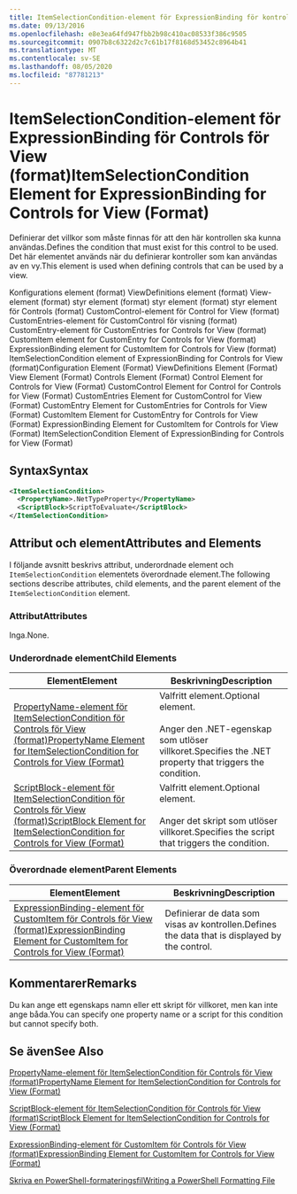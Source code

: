 ```yaml
---
title: ItemSelectionCondition-element för ExpressionBinding för kontroller för vy (format) | Microsoft Docs
ms.date: 09/13/2016
ms.openlocfilehash: e8e3ea64fd947fbb2b98c410ac08533f386c9505
ms.sourcegitcommit: 0907b8c6322d2c7c61b17f8168d53452c8964b41
ms.translationtype: MT
ms.contentlocale: sv-SE
ms.lasthandoff: 08/05/2020
ms.locfileid: "87781213"
---
```

# <a name="itemselectioncondition-element-for-expressionbinding-for-controls-for-view-format"></a><span data-ttu-id="8808b-102">ItemSelectionCondition-element för ExpressionBinding för Controls för View (format)</span><span class="sxs-lookup"><span data-stu-id="8808b-102">ItemSelectionCondition Element for ExpressionBinding for Controls for View (Format)</span></span>

<span data-ttu-id="8808b-103">Definierar det villkor som måste finnas för att den här kontrollen ska kunna användas.</span><span class="sxs-lookup"><span data-stu-id="8808b-103">Defines the condition that must exist for this control to be used.</span></span> <span data-ttu-id="8808b-104">Det här elementet används när du definierar kontroller som kan användas av en vy.</span><span class="sxs-lookup"><span data-stu-id="8808b-104">This element is used when defining controls that can be used by a view.</span></span>

<span data-ttu-id="8808b-105">Konfigurations element (format) ViewDefinitions element (format) View-element (format) styr element (format) styr element (format) styr element för Controls (format) CustomControl-element för Control for View (format) CustomEntries-element för CustomControl för visning (format) CustomEntry-element för CustomEntries for Controls for View (format) CustomItem element for CustomEntry for Controls for View (format) ExpressionBinding element for CustomItem for Controls for View (format) ItemSelectionCondition element of ExpressionBinding for Controls for View (format)</span><span class="sxs-lookup"><span data-stu-id="8808b-105">Configuration Element (Format) ViewDefinitions Element (Format) View Element (Format) Controls Element (Format) Control Element for Controls for View (Format) CustomControl Element for Control for Controls for View (Format) CustomEntries Element for CustomControl for View (Format) CustomEntry Element for CustomEntries for Controls for View (Format) CustomItem Element for CustomEntry for Controls for View (Format) ExpressionBinding Element for CustomItem for Controls for View (Format) ItemSelectionCondition Element of ExpressionBinding for Controls for View (Format)</span></span>

## <a name="syntax"></a><span data-ttu-id="8808b-106">Syntax</span><span class="sxs-lookup"><span data-stu-id="8808b-106">Syntax</span></span>

```xml
<ItemSelectionCondition>
  <PropertyName>.NetTypeProperty</PropertyName>
  <ScriptBlock>ScriptToEvaluate</ScriptBlock>
</ItemSelectionCondition>
```

## <a name="attributes-and-elements"></a><span data-ttu-id="8808b-107">Attribut och element</span><span class="sxs-lookup"><span data-stu-id="8808b-107">Attributes and Elements</span></span>

<span data-ttu-id="8808b-108">I följande avsnitt beskrivs attribut, underordnade element och `ItemSelectionCondition` elementets överordnade element.</span><span class="sxs-lookup"><span data-stu-id="8808b-108">The following sections describe attributes, child elements, and the parent element of the `ItemSelectionCondition` element.</span></span>

### <a name="attributes"></a><span data-ttu-id="8808b-109">Attribut</span><span class="sxs-lookup"><span data-stu-id="8808b-109">Attributes</span></span>

<span data-ttu-id="8808b-110">Inga.</span><span class="sxs-lookup"><span data-stu-id="8808b-110">None.</span></span>

### <a name="child-elements"></a><span data-ttu-id="8808b-111">Underordnade element</span><span class="sxs-lookup"><span data-stu-id="8808b-111">Child Elements</span></span>

|<span data-ttu-id="8808b-112">Element</span><span class="sxs-lookup"><span data-stu-id="8808b-112">Element</span></span>|<span data-ttu-id="8808b-113">Beskrivning</span><span class="sxs-lookup"><span data-stu-id="8808b-113">Description</span></span>|
|-------------|-----------------|
|[<span data-ttu-id="8808b-114">PropertyName-element för ItemSelectionCondition för Controls för View (format)</span><span class="sxs-lookup"><span data-stu-id="8808b-114">PropertyName Element for ItemSelectionCondition for Controls for View (Format)</span></span>](./propertyname-element-for-itemselectioncondition-for-controls-for-view-format.md)|<span data-ttu-id="8808b-115">Valfritt element.</span><span class="sxs-lookup"><span data-stu-id="8808b-115">Optional element.</span></span><br /><br /> <span data-ttu-id="8808b-116">Anger den .NET-egenskap som utlöser villkoret.</span><span class="sxs-lookup"><span data-stu-id="8808b-116">Specifies the .NET property that triggers the condition.</span></span>|
|[<span data-ttu-id="8808b-117">ScriptBlock-element för ItemSelectionCondition för Controls för View (format)</span><span class="sxs-lookup"><span data-stu-id="8808b-117">ScriptBlock Element for ItemSelectionCondition for Controls for View (Format)</span></span>](./scriptblock-element-for-itemselectioncondition-for-controls-for-view-format.md)|<span data-ttu-id="8808b-118">Valfritt element.</span><span class="sxs-lookup"><span data-stu-id="8808b-118">Optional element.</span></span><br /><br /> <span data-ttu-id="8808b-119">Anger det skript som utlöser villkoret.</span><span class="sxs-lookup"><span data-stu-id="8808b-119">Specifies the script that triggers the condition.</span></span>|

### <a name="parent-elements"></a><span data-ttu-id="8808b-120">Överordnade element</span><span class="sxs-lookup"><span data-stu-id="8808b-120">Parent Elements</span></span>

|<span data-ttu-id="8808b-121">Element</span><span class="sxs-lookup"><span data-stu-id="8808b-121">Element</span></span>|<span data-ttu-id="8808b-122">Beskrivning</span><span class="sxs-lookup"><span data-stu-id="8808b-122">Description</span></span>|
|-------------|-----------------|
|[<span data-ttu-id="8808b-123">ExpressionBinding-element för CustomItem för Controls för View (format)</span><span class="sxs-lookup"><span data-stu-id="8808b-123">ExpressionBinding Element for CustomItem for Controls for View (Format)</span></span>](./expressionbinding-element-for-customitem-for-controls-for-view-format.md)|<span data-ttu-id="8808b-124">Definierar de data som visas av kontrollen.</span><span class="sxs-lookup"><span data-stu-id="8808b-124">Defines the data that is displayed by the control.</span></span>|

## <a name="remarks"></a><span data-ttu-id="8808b-125">Kommentarer</span><span class="sxs-lookup"><span data-stu-id="8808b-125">Remarks</span></span>

<span data-ttu-id="8808b-126">Du kan ange ett egenskaps namn eller ett skript för villkoret, men kan inte ange båda.</span><span class="sxs-lookup"><span data-stu-id="8808b-126">You can specify one property name or a script for this condition but cannot specify both.</span></span>

## <a name="see-also"></a><span data-ttu-id="8808b-127">Se även</span><span class="sxs-lookup"><span data-stu-id="8808b-127">See Also</span></span>

[<span data-ttu-id="8808b-128">PropertyName-element för ItemSelectionCondition för Controls för View (format)</span><span class="sxs-lookup"><span data-stu-id="8808b-128">PropertyName Element for ItemSelectionCondition for Controls for View (Format)</span></span>](./propertyname-element-for-itemselectioncondition-for-controls-for-view-format.md)

[<span data-ttu-id="8808b-129">ScriptBlock-element för ItemSelectionCondition för Controls för View (format)</span><span class="sxs-lookup"><span data-stu-id="8808b-129">ScriptBlock Element for ItemSelectionCondition for Controls for View (Format)</span></span>](./scriptblock-element-for-itemselectioncondition-for-controls-for-view-format.md)

[<span data-ttu-id="8808b-130">ExpressionBinding-element för CustomItem för Controls för View (format)</span><span class="sxs-lookup"><span data-stu-id="8808b-130">ExpressionBinding Element for CustomItem for Controls for View (Format)</span></span>](./expressionbinding-element-for-customitem-for-controls-for-view-format.md)

[<span data-ttu-id="8808b-131">Skriva en PowerShell-formateringsfil</span><span class="sxs-lookup"><span data-stu-id="8808b-131">Writing a PowerShell Formatting File</span></span>](./writing-a-powershell-formatting-file.md)
